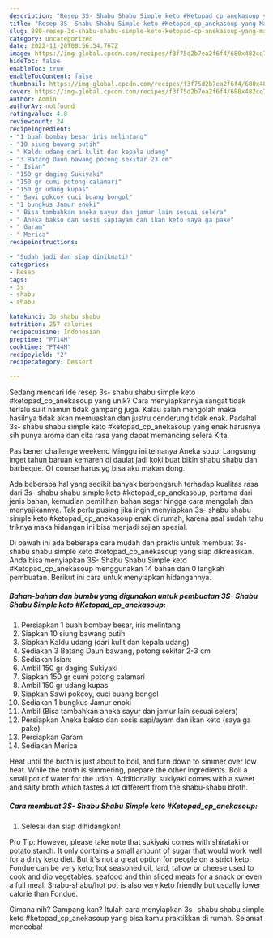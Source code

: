 ```yaml
---
description: "Resep 3S- Shabu Shabu Simple keto #Ketopad_cp_anekasoup yang Mantap"
title: "Resep 3S- Shabu Shabu Simple keto #Ketopad_cp_anekasoup yang Mantap"
slug: 880-resep-3s-shabu-shabu-simple-keto-ketopad-cp-anekasoup-yang-mantap
category: Uncategorized
date: 2022-11-20T08:56:54.767Z
image: https://img-global.cpcdn.com/recipes/f3f75d2b7ea2f6f4/680x482cq70/3s-shabu-shabu-simple-keto-ketopad_cp_anekasoup-foto-resep-utama.jpg
hideToc: false
enableToc: true
enableTocContent: false
thumbnail: https://img-global.cpcdn.com/recipes/f3f75d2b7ea2f6f4/680x482cq70/3s-shabu-shabu-simple-keto-ketopad_cp_anekasoup-foto-resep-utama.jpg
cover: https://img-global.cpcdn.com/recipes/f3f75d2b7ea2f6f4/680x482cq70/3s-shabu-shabu-simple-keto-ketopad_cp_anekasoup-foto-resep-utama.jpg
author: Admin
authorAv: notfound
ratingvalue: 4.8
reviewcount: 24
recipeingredient:
- "1 buah bombay besar iris melintang"
- "10 siung bawang putih"
- " Kaldu udang dari kulit dan kepala udang"
- "3 Batang Daun bawang potong sekitar 23 cm"
- " Isian"
- "150 gr daging Sukiyaki"
- "150 gr cumi potong calamari"
- "150 gr udang kupas"
- " Sawi pokcoy cuci buang bongol"
- "1 bungkus Jamur enoki"
- " Bisa tambahkan aneka sayur dan jamur lain sesuai selera"
- " Aneka bakso dan sosis sapiayam dan ikan keto saya ga pake"
- " Garam"
- " Merica"
recipeinstructions:

- "Sudah jadi dan siap dinikmati!"
categories:
- Resep
tags:
- 3s
- shabu
- shabu

katakunci: 3s shabu shabu 
nutrition: 257 calories
recipecuisine: Indonesian
preptime: "PT14M"
cooktime: "PT44M"
recipeyield: "2"
recipecategory: Dessert

---
```





Sedang mencari ide resep 3s- shabu shabu simple keto #ketopad_cp_anekasoup yang unik? Cara menyiapkannya sangat tidak terlalu sulit namun tidak gampang juga. Kalau salah mengolah maka hasilnya tidak akan memuaskan dan justru cenderung tidak enak. Padahal 3s- shabu shabu simple keto #ketopad_cp_anekasoup yang enak harusnya sih punya aroma dan cita rasa yang dapat memancing selera Kita.





Pas bener challenge weekend Minggu ini temanya Aneka soup. Langsung inget tahun baruan kemaren di daulat jadi koki buat bikin shabu shabu dan barbeque. Of course harus yg bisa aku makan dong.

Ada beberapa hal yang sedikit banyak berpengaruh terhadap kualitas rasa dari 3s- shabu shabu simple keto #ketopad_cp_anekasoup, pertama dari jenis bahan, kemudian pemilihan bahan segar hingga cara mengolah dan menyajikannya. Tak perlu pusing jika ingin menyiapkan 3s- shabu shabu simple keto #ketopad_cp_anekasoup enak di rumah, karena asal sudah tahu triknya maka hidangan ini bisa menjadi sajian spesial.






Di bawah ini ada beberapa cara mudah dan praktis untuk membuat 3s- shabu shabu simple keto #ketopad_cp_anekasoup yang siap dikreasikan. Anda bisa menyiapkan 3S- Shabu Shabu Simple keto #Ketopad_cp_anekasoup menggunakan 14 bahan dan 0 langkah pembuatan. Berikut ini cara untuk menyiapkan hidangannya.

<!--inarticleads1-->

##### Bahan-bahan dan bumbu yang digunakan untuk pembuatan 3S- Shabu Shabu Simple keto #Ketopad_cp_anekasoup:

1. Persiapkan 1 buah bombay besar, iris melintang
1. Siapkan 10 siung bawang putih
1. Siapkan  Kaldu udang (dari kulit dan kepala udang)
1. Sediakan 3 Batang Daun bawang, potong sekitar 2-3 cm
1. Sediakan  Isian:
1. Ambil 150 gr daging Sukiyaki
1. Siapkan 150 gr cumi potong calamari
1. Ambil 150 gr udang kupas
1. Siapkan  Sawi pokcoy, cuci buang bongol
1. Sediakan 1 bungkus Jamur enoki
1. Ambil  (Bisa tambahkan aneka sayur dan jamur lain sesuai selera)
1. Persiapkan  Aneka bakso dan sosis sapi/ayam dan ikan keto (saya ga pake)
1. Persiapkan  Garam
1. Sediakan  Merica


Heat until the broth is just about to boil, and turn down to simmer over low heat. While the broth is simmering, prepare the other ingredients. Boil a small pot of water for the udon. Additionally, sukiyaki comes with a sweet and salty broth which tastes a lot different from the shabu-shabu broth. 

<!--inarticleads2-->

##### Cara membuat 3S- Shabu Shabu Simple keto #Ketopad_cp_anekasoup:


1. Selesai dan siap dihidangkan!

Pro Tip: However, please take note that sukiyaki comes with shirataki or potato starch. It only contains a small amount of sugar that would work well for a dirty keto diet. But it&#39;s not a great option for people on a strict keto. Fondue can be very keto; hot seasoned oil, lard, tallow or cheese used to cook and dip vegetables, seafood and thin sliced meats for a snack or even a full meal. Shabu-shabu/hot pot is also very keto friendly but usually lower calorie than Fondue. 

Gimana nih? Gampang kan? Itulah cara menyiapkan 3s- shabu shabu simple keto #ketopad_cp_anekasoup yang bisa kamu praktikkan di rumah. Selamat mencoba!
